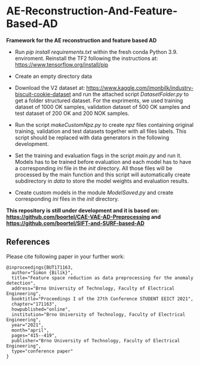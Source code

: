 # AE-Reconstruction-And-Feature-Based-AD

**Framework for the AE reconstruction and feature based AD**

- Run *pip install requirements.txt* within the fresh conda Python 3.9. enviroment. Reinstall the TF2 following the instructions at: https://www.tensorflow.org/install/pip

- Create an empty directory data

- Download the V2 dataset at: https://www.kaggle.com/imonbilk/industry-biscuit-cookie-dataset and run the attached script *DatasetFolder.py* to get a folder structured dataset. For the expriments, we used training dataset of 1000 OK samples, validation dataset of 500 OK samples and test dataset of 200 OK and 200 NOK samples.

- Run the script *makeCustomNpz.py* to create *npz* files containing original training, validation and test datasets together with all files labels. This script should be replaced with data generators in the following development.

- Set the training and evaluation flags in the script *main.py* and run it. Models has to be trained before evaluation and each model has to have a corresponding *ini* file in the *init* directory. All those files will be processed by the main function and this script will automatically create subdirectory in *data* to store the model weights and evaluation results.

- Create custom models in the module *ModelSaved.py* and create corresponding *ini* files in the *init* directory.

**This repository is still under development and it is based on: https://github.com/boortel/CAE-VAE-AD-Preprocessing and https://github.com/boortel/SIFT-and-SURF-based-AD**

## References

Please cite following paper in your further work:

```
@inproceedings{BUT171163,
  author="Šimon {Bilík}",
  title="Feature space reduction as data preprocessing for the anomaly detection",
  address="Brno University of Technology, Faculty of Electrical Engineering",
  booktitle="Proceedings I of the 27th Conference STUDENT EEICT 2021",
  chapter="171163",
  howpublished="online",
  institution="Brno University of Technology, Faculty of Electrical Engineering",
  year="2021",
  month="april",
  pages="415--419",
  publisher="Brno University of Technology, Faculty of Electrical Engineering",
  type="conference paper"
}
```

